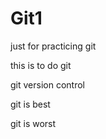 # Git1
just for practicing git

this is to do git 

git version control

git is best 

git is worst

